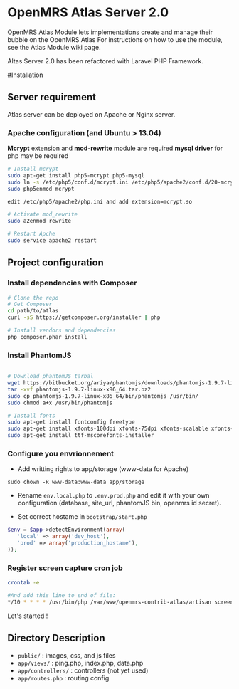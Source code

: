 OpenMRS Atlas Server 2.0
=====================

OpenMRS Atlas Module lets implementations create and manage their bubble on the OpenMRS Atlas
For instructions on how to use the module, see the Atlas Module wiki page.

Altas Server 2.0 has been refactored with Laravel PHP Framework.

#Installation
## Server requirement
Atlas server can be deployed on Apache or Nginx server. 
### Apache configuration (and Ubuntu > 13.04)
**Mcrypt** extension and **mod-rewrite** module are required
**mysql driver** for php may be required
```sh
# Install mcrypt
sudo apt-get install php5-mcrypt php5-mysql
sudo ln -s /etc/php5/conf.d/mcrypt.ini /etc/php5/apache2/conf.d/20-mcrypt.ini
sudo php5enmod mcrypt

edit /etc/php5/apache2/php.ini and add extension=mcrypt.so

# Activate mod_rewrite
sudo a2enmod rewrite

# Restart Apche
sudo service apache2 restart
```
## Project configuration

### Install dependencies with Composer
```sh
# Clone the repo
# Get Composer
cd path/to/atlas
curl -sS https://getcomposer.org/installer | php

# Install vendors and dependencies
php composer.phar install
```

### Install PhantomJS
```sh

# Download phantomJS tarbal
wget https://bitbucket.org/ariya/phantomjs/downloads/phantomjs-1.9.7-linux-x86_64.tar.bz2
tar -xvf phantomjs-1.9.7-linux-x86_64.tar.bz2
sudo cp phantomjs-1.9.7-linux-x86_64/bin/phantomjs /usr/bin/
sudo chmod a+x /usr/bin/phantomjs

# Install fonts
sudo apt-get install fontconfig freetype
sudo apt-get install xfonts-100dpi xfonts-75dpi xfonts-scalable xfonts-cyrillic
sudo apt-get install ttf-mscorefonts-installer

```

### Configure you envrionnement

- Add writting rights to app/storage (www-data for Apache)

`sudo chown -R www-data:www-data app/storage`

 - Rename `env.local.php` to `.env.prod.php` and edit it with your own configuration (database, site_url, phantomJS bin, openmrs id secret).

 - Set correct hostame in `bootstrap/start.php` 
```php
$env = $app->detectEnvironment(array(
   'local' => array('dev_host'),
   'prod' => array('production_hostame'),
));
```

### Register screen capture  cron job

```sh
crontab -e

#And add this line to end of file:
*/10 * * * * /usr/bin/php /var/www/openmrs-contrib-atlas/artisan screen-capture
```

Let's started ! 

## Directory Description
- `public/` : images, css, and js files 
- `app/views/` : ping.php, index.php, data.php 
- `app/controllers/` : controllers (not yet used)
- `app/routes.php` : routing config

